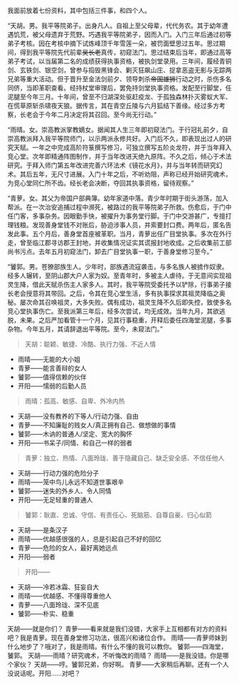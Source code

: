 我面前放着七份资料，其中包括三件事，和四个人。

“天胡。男。我平等院弟子。出身凡人。自祖上至父母辈，代代务农。其于幼年遭遇饥荒，被父母遗弃于荒野。巧遇我平等院弟子，因而入门。入门三年后通过初等弟子考核。因在考核中摘下试炼峰顶千年雪莲一朵，被罚面壁思过五年。思过期间，得到我平等院先代前辈~~吴长老~~真传，初窥法门。思过结束后当年，即通过高等弟子考试，以当届第二名的成绩获得执事资格，被执剑堂录用。三年间，履经青铜剑、玄铁剑、银空剑，曾参与捣毁黑锋会、剿灭狂飙山庄、捉拿恶盗无影与无踪两兄弟等重大活动。但于晋升至金法剑前夕、领导刺杀~~帝国雄狮~~行动之时，杀伤多名同侪，当即革职查看。经持杖堂审理后，罢免持剑堂执事资格。发配至行脚堂，任泥腿至今年三月。十年间，曾至不归湖深处驱赶疫龙、于孤独森林扑灭雾蚁大军、在慌草原斩杀啸夜天狼。据传言，其在青空丘陵与六月狐结下善缘。经过多方考察，长老会于今年二月决定将其召回。至今尚无行动。”

“雨晴。女。崇高教派掌教嫡女。据闻其人生三年即初窥法门。于行冠礼前夕，自崇高教派拜入我平等院师门，以示两派永修共好。入门后不久，即表现出过人的研究天赋。一年之中完成高阶符箓撰写修习，可独立撰写五阶炎龙符，并于当年拜入竞心堂。次年即精通阵图制作，并于当年改进天绝九原阵。不久之后，倾心于术法研究。于拜入师门第五年改进完善六环法术《镜花水月》，并与当年转而研究幻术。其后五年，无尺寸进展。入门十年之后，不听劝阻，声称已经开始研究魂术，为竞心堂同仁所不齿。经长老会决断，夺回其执事资格，留待观察。”

“青萝。女。其父为帝国户部典簿。幼年家道中落。青少年时期于街头游荡，加入帮派。在一次治安追捕过程中濒死，被路过的我平等院弟子所救。伤愈后，于门中任门客，多事杂务。因眼勤手快，被擢升为事务堂行脚。于门中交游甚广，专擅打理钱粮。发现善身堂钱不对账后，胁迫涉事人员，并索要封口费。两年后，匿名告发此事。五个月后，善身堂首座被革职。当月，青萝出任广目堂执事。多次在外行走，曾至临江郡寻访郡王封地，并收集情况证实其谎报封地收成。之后收集前工部尚书污点。去年五月初窥法门，卸去广目堂执事一职，于善身堂修习至今。”

“饕郭。男。苍獠部族生人。少年时，部族遇流寇袭击，与多名族人被掳作奴隶。经多人辗转，至阴山郡大户人家为奴。至青年时，多被主人虐待。于无意间实现祖灵生降，借此天赋杀伤主人家多人。其时，我平等院受委托予以铲除，行事弟子接长老会授意将其带回。之后，令其在竞心堂生活，多有执事探求其祖灵降临之奥秘。屡次命其召唤祖灵，大多失败。偶有成功，祖灵生降不久后即失控，致使多名竞心堂执事伤亡。至我派第三年后，经多次尝试，均无成效。当年九月，其欲逃脱，未果。之后严加看管十一个月，见其行事稳重，开释后委任四海堂泥腿，多事杂物。今年五月，其请辞退出平等院。至今，未窥法门。”

>天胡：聪颖、敏捷、冷酷、执行力强、不近人情
  + 雨晴——无能的大小姐
  + 青萝——能言善辩的女人
  + 饕郭——值得信赖的伙伴
  + 开阳——懦弱的后勤人员

>雨晴：孤高、敏感、自卑、外冷内热
  + 天胡——没有教养的下等人/行动力强、自由
  + 青萝——不知廉耻的贱女人/真正拥有自己、做想做的事情
  + 饕郭——木讷的普通人/坚定、宽大的胸怀
  + 开阳——书呆子/同情、和自己一样的弱者

>青萝：独立、热情、八面玲珑、善于隐藏自己、缺乏安全感、不信任他人
  + 天胡——行动力强的危险分子
  + 雨晴——笼中鸟儿永远不知道世事艰辛
  + 饕郭——迷失的外乡人、令人同情
  + 开阳——无足轻重的普通人

>饕郭：耿直、忠诚、守信、有责任心、死脑筋、自尊自豪、归心似箭
  + 天胡——是条汉子
  + 雨晴——优越感很强的人，总是引起自己不好的回忆
  + 青萝——危险的女人，最好离她远点
  + 开阳——弱者

>开阳——
  + 天胡——冷若冰霜、狂妄自大
  + 雨晴——优越感、不懂得尊重他人
  + 青萝——八面玲珑、深不见底
  + 饕郭——朴实、稳重



天胡——就是你们？
青萝——看来就是我们没错，大家手上互相都有对方的资料吧？我是青萝。现在善身堂修习功法，很高兴和诸位合作。
雨晴——青萝师妹到什么地步了？哦对了，我是雨晴。有什么不懂的我可以教你。
饕郭——四海堂，饕郭。
天胡——雨晴？研究魂术，不听悔改的雨晴？
雨晴——是我没错。你是哪个家伙？
天胡——哼。饕郭兄弟，你好啊。
青萝——大家稍后再聊。还有一个人没说话呢。开阳……对吧？

